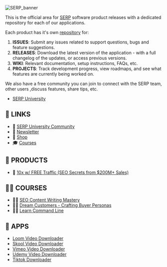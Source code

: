 ![SERP_banner](https://github.com/user-attachments/assets/6da22887-0c34-4e61-aaa7-9624b6319412)

This is the official area for [SERP](https://serp.co/) software product releases with a dedicated repository for each of our applications.

Each product has it's own [repository](https://github.com/orgs/serpapps/repositories) for:

1. **ISSUES**: Submit any issues related to support questions, bugs and feature suggestions.
2. **RELEASES**: Download the latest version of the application - with a full changelog of the updates, or access previous versions.
3. **WIKI**: Relevant documentation, setup instructions, FAQs, etc.
4. **PROJECTS**: Track development progress, view roadmaps, and see what features are currently being worked on.

We also have a free community you can join to connect with the SERP team, other users ,discuss features, share tips, etc.

- [SERP University](https://serp.ly/@serp/community)


## 🔗 LINKS

- 💬 [SERP University Community](https://serp.ly/@serp/community)
- 💌 [Newsletter](https://serp.ly/@serp/email)
- 🛒 [Shop](https://serp.ly/@serp/stuff)
- 🎓 [Courses](https://serp.ly/@serp/courses)

## 🎁 PRODUCTS

- 📕 [10x w/ FREE Traffic (SEO Secrets from $200M+ Sales)](https://serp.ly/@serp/seo-ebook)

## 🧑‍🏫 COURSES 

- 🧑‍🏫 [SEO Content Writing Mastery](https://serp.ly/@serp/course/seo-content-writing-mastery)
- 🧑‍🏫 [Dream Customers - Crafting Buyer Personas](https://serp.ly/@serp/course/dream-customers)
- 🧑‍🏫 [Learn Command Line](https://serp.ly/learn-command-line-course)

## 🤖 APPS

- [Loom Video Downloader](https://github.com/serpapps/loom-video-downloader)
- [Skool Video Downloader](https://github.com/serpapps/skool-downloader)
- [Vimeo Video Downloader](https://github.com/serpapps/vimeo-video-downloader)
- [Udemy Video Downloader](https://github.com/serpapps/udemy-video-downloader)
- [Tiktok Downloader](https://github.com/serpapps/tiktok-downloader)

